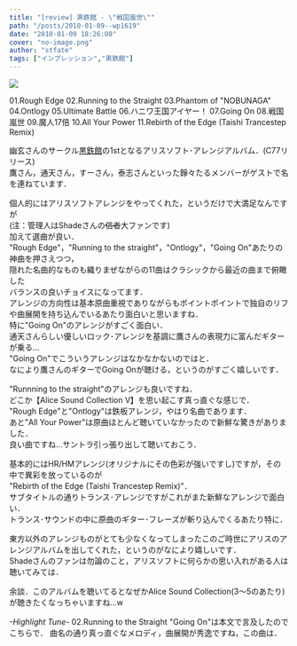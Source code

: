 ```yaml
---
title: "[review] 黒鉄館 - \"戦国嵐世\""
path: "/posts/2010-01-09--wp1619"
date: "2010-01-09 18:26:00"
cover: "no-image.png"
author: "stfate"
tags: ["インプレッション","黒鉄館"]
---
```


<style type="text/css">
<!--
p {white-space: pre-wrap};
-->
</style>

<a href="http://kurogane-u.s341.xrea.com/krgn0001_sr.html" target="_blank"><img src="http://kurogane-u.s341.xrea.com/krgn0001_srbn400.jpg" class="image" /></a>
<div class="tracklist">01.Rough Edge
<span class="red">02.Running to the Straight</span>
03.Phantom of "NOBUNAGA"
04.Ontlogy
05.Ultimate Battle
06.ハニワ王国アイヤー！
<span class="red">07.Going On</span>
08.戦国嵐世
09.魔人17倍
10.All Your Power
11.Rebirth of the Edge (Taishi Trancestep Remix)</div>

<!--more-->
幽玄さんのサークル<a href="http://kurogane-u.s341.xrea.com/">黒鉄館</a>の1stとなるアリスソフト･アレンジアルバム．(C77リリース)
鷹さん，通天さん，すーさん，泰志さんといった錚々たるメンバーがゲストで名を連ねています．

<p style="margin-top:15px">個人的にはアリスソフトアレンジをやってくれた，というだけで大満足なんですが
(注：管理人はShadeさんの<del datetime="2010-01-09T08:47:46+00:00">信者</del>大ファンです)
加えて選曲が良い．
"Rough Edge"，"Running to the straight"，"Ontlogy"，"Going On"あたりの神曲を押さえつつ，
隠れた名曲的なものも織りまぜながらの11曲はクラシックから最近の曲まで俯瞰した
バランスの良いチョイスになってます．
アレンジの方向性は基本原曲重視でありながらもポイントポイントで独自のリフや曲展開を持ち込んでいるあたり面白いと思いますね．
特に"Going On"のアレンジがすごく面白い．
通天さんらしい優しいロック･アレンジを基調に鷹さんの表現力に富んだギターが乗る…
"Going On"でこういうアレンジはなかなかないのではと．
なにより鷹さんのギターでGoing Onが聴ける，というのがすごく嬉しいです．</p>

<p style="margin-top:15px">"Runnning to the straight"のアレンジも良いですね．
どこか【Alice Sound Collection V】を思い起こす真っ直ぐな感じで．
"Rough Edge"と"Ontlogy"は鉄板アレンジ，やはり名曲であります．
あと"All Your Power"は原曲ほとんど聴いていなかったので新鮮な驚きがありました．
良い曲ですね…サントラ引っ張り出して聴いておこう．</p>

<p style="margin-top:15px">基本的にはHR/HMアレンジ(オリジナルにその色彩が強いですし)ですが，その中で異彩を放っているのが
"Rebirth of the Edge (Taishi Trancestep Remix)"．
サブタイトルの通りトランス･アレンジですがこれがまた新鮮なアレンジで面白い．
トランス･サウンドの中に原曲のギター･フレーズが斬り込んでくるあたり特に．</p>

<p style="margin-top:15px">東方以外のアレンジものがとても少なくなってしまったこのご時世にアリスのアレンジアルバムを出してくれた，というのがなにより嬉しいです．
Shadeさんのファンは勿論のこと，アリスソフトに何らかの思い入れがある人は聴いてみては．</p>

<p style="margin-top:15px">余談．このアルバムを聴いてるとなぜかAlice Sound Collection(3～5のあたり)が聴きたくなっちゃいますね…w</p>

<p style="margin-top:15px"><div class="highlight"><em>-Highlight Tune-</em>
<span class="red">02.Running to the Straight</span>
"Going On"は本文で言及したのでこちらで．
曲名の通り真っ直ぐなメロディ，曲展開が秀逸ですね，この曲は．</div></p>